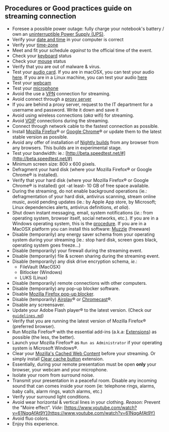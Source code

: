 ## Procedures or Good practices guide on streaming connection

* Foresee a possible power outage: fully charge your notebook's battery / own an [uninterruptible Power Supply (UPS)](https://en.wikipedia.org/wiki/Uninterruptible_power_supply).
* Verify your [date and time](https://www.timeanddate.com/) in your computer is correct
* Verify your [time-zone](https://www.timeanddate.com/time/map/)
* Meet and fit your schedule _against_ to the official time of the event.
* Check your [keyboard](https://www.onlinemictest.com/keyboard-test/) status
* Check your [mouse](https://www.onlinemictest.com/mouse-test/) status
* Verify that you are out of malware & virus.
* Test your [audio card](https://www.onlinemictest.com/sound-test/). If you are in macOSX, you can test your audio [here](https://www.onlinemictest.com/microphone-settings/mac-os-x/). If you are in a Linux machine, you can test your audio [here](https://www.onlinemictest.com/microphone-settings/ubuntu/)
* Test your [webcam](https://www.onlinemictest.com/webcam-test/)
* Test your [microphone](https://www.onlinemictest.com/)
* Avoid the use a [VPN](https://en.wikipedia.org/wiki/Virtual_private_network) connection for streaming.
* Avoid connect through a [proxy server](https://en.wikipedia.org/wiki/Proxy_server)
* If you are behind a proxy server, request to the IT department for a username and password. Write it down and save it
* Avoid using wireless connections (_aka_ wifi) for streaming.
* Avoid [VOIP](https://en.wikipedia.org/wiki/Voice_over_IP) connections during the streaming.
* Connect through network cable to the fastest connection as possible.
* Install [Mozilla Firefox](https://www.mozilla.org/es-AR/firefox/new/)® or [Google Chrome](https://www.google.com/intl/es-419/chrome/)® or update them to the latest stable version as possible.
* Avoid any offer of installation of [Nightly builds](https://en.wikipedia.org/wiki/Daily_build) from any browser from any browsers. This builds are in experimental stage.
* Test your bandwidth: ie.: [http://beta.speedtest.net/#](http://beta.speedtest.net/#)
* Minimum screen size: 800 x 600 pixels.
* Defragment your hard disk (where your Mozilla Firefox® or Google Chrome® is installed).
* Verify that your hard disk (where your Mozilla Firefox® or Google Chrome® is installed) got -at least- 10 GB of free space available.
* During the streaming, do not enable background operations (ie.: defragmentation of your hard disk, antivirus scanning, stream online music, avoid pending updates (ie.: by Apple App store, by Microsoft; Linux dependencies alerts, antivirus definitions, _et alia_).
* Shut down instant messaging, email, system notifications (_ie._: from operating system, browser itself, social networks, etc.). If you are in a Windows operating system, this is the [procedure](https://helpdeskgeek.com/how-to/prevent-popup-notifications-from-appearing-on-your-windows-desktop/). If you are in a MacOSX platform you can install this software: [Muzzle](https://muzzleapp.com/) (freeware)
* Disable (temporarily) any energy saver schema from your operating system during your streaming (ie.: stop hard disk, screen goes black, operating system goes freeze...)
* Disable (temporarily) your firewall during the streaming event.
* Disable (temporarily) file & screen sharing during the streaming event.
* Disable (temporarily) any disk drive encryption schema, _ie._:
    - FileVault (MacOSX)
	- Bitlocker (Windows)
	- LUKS (Linux)
* Disable (temporarily) remote connections with other computers.
* Disable (temporarily) any pop-up blocker software.
* Disable [Mozilla Firefox pop-up blocker](https://support.mozilla.org/en-US/kb/pop-blocker-settings-exceptions-troubleshooting#w_pop-up-blocker-settings).
* Disable (temporarily) [Airplay](https://discussions.apple.com/thread/7409028)® or [Chromecast](https://www.lifewire.com/how-to-turn-off-chromecast-4801906)®.
* Disable any screensaver.
* Update your Adobe Flash player® to the latest version. (Check our [`guidelines.md`](https://bitbucket.org/imhicihu/streaming/src/master/Guidelines.md))
* Verify that you are running the latest version of Mozilla Firefox® (preferred browser).
* Run Mozilla Firefox® with the essential add-ins (a.k.a: [Extensions](https://addons.mozilla.org/en-US/firefox/extensions/)) as possible (the less, the better).
* Launch your Mozilla Firefox® as `Run as Administrator` if your operating system is Microsoft Windows®.
* Clear your [Mozilla's Cached Web Content](https://support.mozilla.org/en-US/kb/how-clear-firefox-cache) before your streaming. Or simply install [Clear cache button](https://addons.mozilla.org/en-US/firefox/addon/empty-cache-button/) extension.
* Essentially, during your remote presentation must be open **only** your browser, your webcam and your microphone.
* Isolate your room from surround noise.
* Transmit your presentation in a peaceful room. Disable any incoming sound that can comes inside your room (ie: telephone rings, alarms, baby calls, alarm rings, watch alarms, etc.)
* Verify your surround light conditions.
* Avoid wear horizontal & vertical lines in your clothing. _Reason:_ Prevent the "Moire effect". _Vide_: [https://www.youtube.com/watch?v=61NqgAfAt9Y](https://www.youtube.com/watch?v=61NqgAfAt9Y)
* Avoid fluo colors.
* Enjoy this experience. 